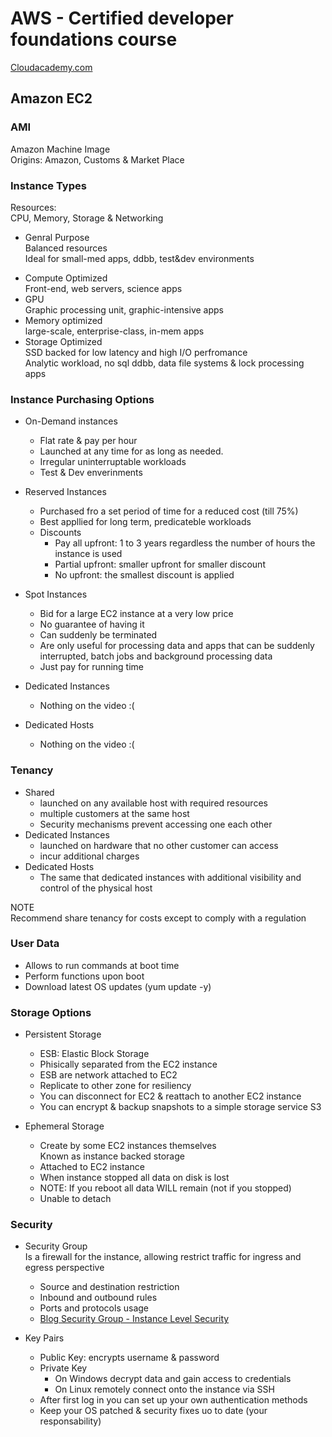 # AWS - Certified developer foundations course
[Cloudacademy.com](https://cloudacademy.com)


## Amazon EC2

### AMI
Amazon Machine Image  
Origins: Amazon, Customs & Market Place

### Instance Types

Resources:   
CPU, Memory, Storage & Networking

* Genral Purpose  
Balanced resources  
Ideal for small-med apps, ddbb, test&dev environments
- Compute Optimized  
Front-end, web servers, science apps
- GPU  
Graphic processing unit, graphic-intensive apps  
- Memory optimized  
large-scale, enterprise-class, in-mem apps
- Storage Optimized  
SSD backed for low latency and high I/O perfromance  
Analytic workload, no sql ddbb, data file systems & lock processing apps

### Instance Purchasing Options

* On-Demand instances  
	- Flat rate & pay per hour  
	- Launched at any time for as long as needed.  
	- Irregular uninterruptable workloads  
	- Test & Dev enverinments  

* Reserved Instances
	- Purchased fro a set period of time for a reduced cost (till 75%)
	- Best appllied for long term, predicateble workloads
	- Discounts
		- Pay all upfront: 1 to 3 years regardless the number of hours the instance is used
		- Partial upfront: smaller upfront for smaller discount
		- No upfront: the smallest discount is applied

* Spot Instances
	- Bid for a large EC2 instance at a very low price
	- No guarantee of having it
	- Can suddenly be terminated 
	- Are only useful for processing data and apps that can be suddenly interrupted, batch jobs and background processing data
	- Just pay for running time

* Dedicated Instances
	- Nothing on the video :(
* Dedicated Hosts
	- Nothing on the video :(


### Tenancy

* Shared
	- launched on any available host with required resources 
	- multiple customers at the same host
	- Security mechanisms prevent accessing one each other
* Dedicated Instances
	- launched on hardware that no other customer can access
	- incur additional charges 
* Dedicated Hosts
	- The same that dedicated instances with additional visibility and control of the physical host


NOTE  
Recommend share tenancy for costs except to comply with a regulation


### User Data
* Allows to run commands at boot time
* Perform functions upon boot
* Download latest OS updates (yum update -y)


### Storage Options
* Persistent Storage
	- ESB: Elastic Block Storage
	- Phisically separated from the EC2 instance
	- ESB are network attached to EC2
	- Replicate to other zone for resiliency
	- You can disconnect for EC2 & reattach to another EC2 instance
	- You can encrypt & backup snapshots to a simple storage service S3

* Ephemeral Storage
	- Create by some EC2 instances themselves  
	  Known as instance backed storage
    - Attached to EC2 instance
    - When instance stopped all data on disk is lost
    - NOTE: If you reboot all data WILL remain (not if you stopped)
    - Unable to detach

### Security

* Security Group  
Is a firewall for the instance, allowing restrict traffic for ingress and egress perspective
	- Source and destination restriction
	- Inbound and outbound rules
	- Ports and protocols usage
	- [Blog Security Group  - Instance Level Security](https://cloudacademy.com/blog/aws-security-groups-instance-level-security/)

* Key Pairs
	- Public Key: encrypts username & password
	- Private Key
		- 	On Windows decrypt data and gain access to credentials
		- 	On Linux remotely connect onto the instance via SSH
	- After first log in you can set up your own authentication methods
	- Keep your OS patched & security fixes uo to date (your responsability)



